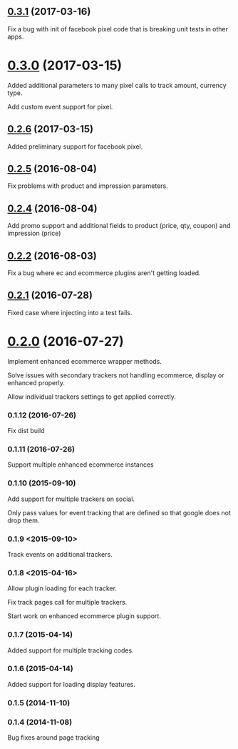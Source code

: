 <a name="0.3.1"></a>
## [0.3.1](https://github.com/laffer1/angular-google-analytics/compare/0.3.0...v0.3.1) (2017-03-16)

Fix a bug with init of facebook pixel code that is breaking unit tests in other apps.

<a name="0.3.0"></a>
# [0.3.0](https://github.com/laffer1/angular-google-analytics/compare/0.2.6...v0.3.0) (2017-03-15)

Added additional parameters to many pixel calls to track amount, currency type. 

Add custom event support for pixel.

<a name="0.2.6"></a>
## [0.2.6](https://github.com/laffer1/angular-google-analytics/compare/0.2.5...v0.2.6) (2017-03-15)

Added preliminary support for facebook pixel.

<a name="0.2.5"></a>
## [0.2.5](https://github.com/laffer1/angular-google-analytics/compare/0.2.4...v0.2.5) (2016-08-04)

Fix problems with product and impression parameters.

<a name="0.2.4"></a>
## [0.2.4](https://github.com/laffer1/angular-google-analytics/compare/0.2.3...v0.2.4) (2016-08-04)

Add promo support and additional fields to product (price, qty, coupon) and impression (price)

<a name="0.2.2"></a>
## [0.2.2](https://github.com/laffer1/angular-google-analytics/compare/0.2.1...v0.2.2) (2016-08-03)

Fix a bug where ec and ecommerce plugins aren't getting loaded.

<a name="0.2.1"></a>
## [0.2.1](https://github.com/laffer1/angular-google-analytics/compare/0.2.0...v0.2.1) (2016-07-28)

Fixed case where injecting into a test fails.

<a name="0.2.0"></a>
# [0.2.0](https://github.com/laffer1/angular-google-analytics/compare/0.1.12...v0.2.0) (2016-07-27)

Implement enhanced ecommerce wrapper methods. 

Solve issues with secondary trackers not handling ecommerce, display or enhanced properly.

Allow individual trackers settings to get applied correctly.

<a name="0.1.12"></a>
### 0.1.12 (2016-07-26)

Fix dist build

<a name="0.1.11"></a>
### 0.1.11 (2016-07-26)

Support multiple enhanced ecommerce instances

<a name="0.1.10"></a>
### 0.1.10 (2015-09-10)

Add support for multiple trackers on
social. 

Only pass values for event tracking that are
defined so that google does not drop them.

<a name="0.1.9"></a>
### 0.1.9 <2015-09-10>

Track events on additional trackers.

<a name="0.1.8"></a>
### 0.1.8 <2015-04-16>

Allow plugin loading for each tracker.

Fix track pages call for multiple trackers.

Start work on enhanced ecommerce plugin support.

<a name="0.1.7"></a>
### 0.1.7 (2015-04-14)

Added support for multiple tracking codes.

<a name="0.1.6"></a>
### 0.1.6 (2015-04-14)

Added support for loading display features.

<a name="0.1.5"></a>
### 0.1.5 (2014-11-10)


<a name="0.1.4"></a>
### 0.1.4 (2014-11-08)
Bug fixes around page tracking

